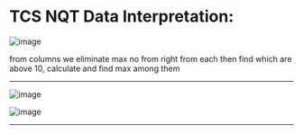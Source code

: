 # TCS NQT Data Interpretation:

![image](https://user-images.githubusercontent.com/77873383/185662998-628ab2f9-8b9a-4804-b10b-2975a5078838.png)

from columns we eliminate max no from right from each then find which are above 10, calculate and find max among them

---

![image](https://user-images.githubusercontent.com/77873383/185664920-822d65e3-9c74-47ed-a0cd-c8c9ad2732fa.png)

![image](https://user-images.githubusercontent.com/77873383/185664951-987e49c4-ff56-4d32-9d22-3a2184d81c22.png)

---
